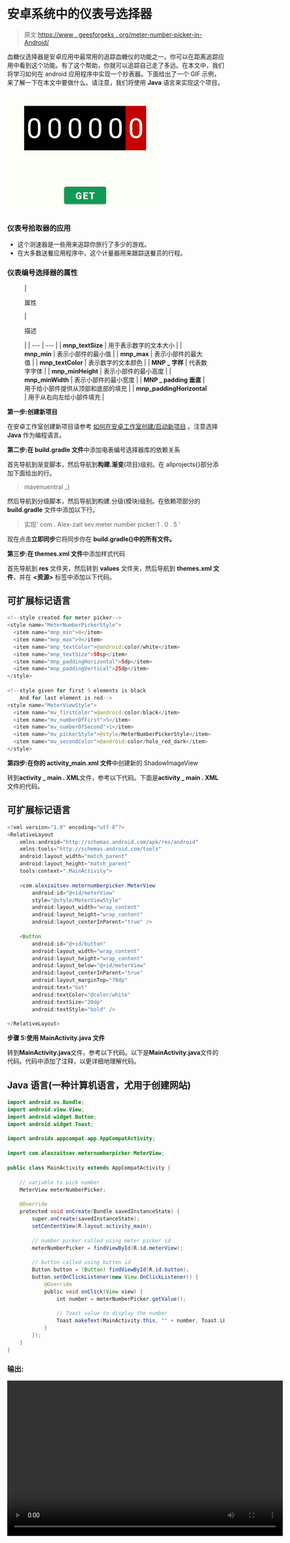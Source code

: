 # 安卓系统中的仪表号选择器

> 原文:[https://www . geesforgeks . org/meter-number-picker-in-Android/](https://www.geeksforgeeks.org/meter-number-picker-in-android/)

血糖仪选择器是安卓应用中最常用的追踪血糖仪的功能之一。你可以在距离追踪应用中看到这个功能。有了这个帮助，你就可以追踪自己走了多远。在本文中，我们将学习如何在 android 应用程序中实现一个抄表器。下面给出了一个 GIF 示例，来了解一下在本文中要做什么。请注意，我们将使用 **Java** 语言来实现这个项目。

![Meter Number Picker in Android](img/458f0bae189f046faf1381a5164e686c.png)

### 仪表**号**拾取器的应用

*   这个测速器是一些用来追踪你旅行了多少的游戏。
*   在大多数送餐应用程序中，这个计量器用来跟踪送餐员的行程。

### **仪表编号选择器的属性**

<figure class="table">

| 

属性

 | 

描述

 |
| --- | --- |
| **mnp_textSize** | 用于表示数字的文本大小 |
| **mnp_min** | 表示小部件的最小值 |
| **mnp_max** | 表示小部件的最大值 |
| **mnp_textColor** | 表示数字的文本颜色 |
| **MNP _ 字样** | 代表数字字体 |
| **mnp_minHeight** | 表示小部件的最小高度 |
| **mnp_minWidth** | 表示小部件的最小宽度 |
| **MNP _ padding 垂直** | 用于给小部件提供从顶部和底部的填充 |
| **mnp_paddingHorizontal** | 用于从右向左给小部件填充 |

</figure>

**第一步:创建新项目**

在安卓工作室创建新项目请参考 [如何在安卓工作室创建/启动新项目](https://www.geeksforgeeks.org/android-how-to-create-start-a-new-project-in-android-studio/) 。注意选择 **Java** 作为编程语言。

**第二步:在 build.gradle 文件**中添加电表编号选择器库的依赖关系

首先导航到渐变脚本，然后导航到**构建.渐变**(项目)级别。在 allprojects{}部分添加下面给出的行。

> mavenuentral _)

然后导航到分级脚本，然后导航到构建.分级(模块)级别。在依赖项部分的 **build.gradle** 文件中添加以下行。

> 实现' com . Alex-zait sev:meter number picker:1 . 0 . 5 '

现在点击**立即同步**它将同步你在 **build.gradle()中的所有文件。**

**第三步:在 themes.xml 文件**中添加样式代码

首先导航到 **res** 文件夹，然后转到 **values** 文件夹，然后导航到 **themes.xml 文件**，并在 **<资源>** 标签中添加以下代码。

## 可扩展标记语言

```java
<!--style created for meter picker--> 
<style name="MeterNumberPickerStyle">
  <item name="mnp_min">0</item>
  <item name="mnp_max">9</item>
  <item name="mnp_textColor">@android:color/white</item>
  <item name="mnp_textSize">50sp</item>
  <item name="mnp_paddingHorizontal">5dp</item>
  <item name="mnp_paddingVertical">25dp</item>
</style>

<!--style given for first 5 elements is black
    And for last element is red-->
<style name="MeterViewStyle">
  <item name="mv_firstColor">@android:color/black</item>
  <item name="mv_numberOfFirst">5</item>
  <item name="mv_numberOfSecond">1</item>
  <item name="mv_pickerStyle">@style/MeterNumberPickerStyle</item>
  <item name="mv_secondColor">@android:color/holo_red_dark</item>
</style>
```

**第四步:在你的 activity_main.xml 文件**中创建新的 ShadowImageView

转到**activity _ main . XML**文件，参考以下代码。下面是**activity _ main . XML**文件的代码。

## 可扩展标记语言

```java
<?xml version="1.0" encoding="utf-8"?>
<RelativeLayout 
    xmlns:android="http://schemas.android.com/apk/res/android"
    xmlns:tools="http://schemas.android.com/tools"
    android:layout_width="match_parent"
    android:layout_height="match_parent"
    tools:context=".MainActivity">

    <com.alexzaitsev.meternumberpicker.MeterView
        android:id="@+id/meterView"
        style="@style/MeterViewStyle"
        android:layout_width="wrap_content"
        android:layout_height="wrap_content"
        android:layout_centerInParent="true" />

    <Button
        android:id="@+id/button"
        android:layout_width="wrap_content"
        android:layout_height="wrap_content"
        android:layout_below="@+id/meterView"
        android:layout_centerInParent="true"
        android:layout_marginTop="70dp"
        android:text="Get"
        android:textColor="@color/white"
        android:textSize="20dp"
        android:textStyle="bold" />

</RelativeLayout>
```

**步骤 5:使用 MainActivity.java 文件**

转到**MainActivity.java**文件，参考以下代码。以下是**MainActivity.java**文件的代码。代码中添加了注释，以更详细地理解代码。

## Java 语言(一种计算机语言，尤用于创建网站)

```java
import android.os.Bundle;
import android.view.View;
import android.widget.Button;
import android.widget.Toast;

import androidx.appcompat.app.AppCompatActivity;

import com.alexzaitsev.meternumberpicker.MeterView;

public class MainActivity extends AppCompatActivity {

    // variable to pick number
    MeterView meterNumberPicker;

    @Override
    protected void onCreate(Bundle savedInstanceState) {
        super.onCreate(savedInstanceState);
        setContentView(R.layout.activity_main);

        // number picker called using meter picker id
        meterNumberPicker = findViewById(R.id.meterView);

        // button called using button id
        Button button = (Button) findViewById(R.id.button);
        button.setOnClickListener(new View.OnClickListener() {
            @Override
            public void onClick(View view) {
                int number = meterNumberPicker.getValue();

                // Toast value to display the number
                Toast.makeText(MainActivity.this, "" + number, Toast.LENGTH_SHORT).show();
            }
        });
    }
}
```

### 输出:

<video class="wp-video-shortcode" id="video-536203-1" width="640" height="360" preload="metadata" controls=""><source type="video/mp4" src="https://media.geeksforgeeks.org/wp-content/uploads/20201229153804/Screenrecorder-2020-12-29-15-33-20-776.mp4?_=1">[https://media.geeksforgeeks.org/wp-content/uploads/20201229153804/Screenrecorder-2020-12-29-15-33-20-776.mp4](https://media.geeksforgeeks.org/wp-content/uploads/20201229153804/Screenrecorder-2020-12-29-15-33-20-776.mp4)</video>
